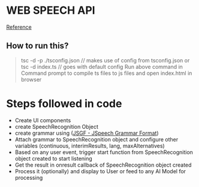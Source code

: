 # WEB SPEECH API

[Reference](https://developer.mozilla.org/en-US/docs/Web/API/Web_Speech_API)

## How to run this?

> tsc -d -p ./tsconfig.json // makes use of config from tsconfig.json
or
> tsc -d index.ts // goes with default config
Run above command in Command prompt to compile ts files to js files and open index.html in browser

# Steps followed in code

- Create UI components
- create SpeechRecognition Object
- create grammar using ([JSGF - JSpeech Grammar Format](https://www.w3.org/TR/jsgf/))
- Attach grammar to SpeechRecognition object and configure other variables (continuous, interimResults, lang, maxAlternatives)
- Based on any user event, trigger start function from SpeechRecognition object created to start listening
- Get the result in onresult callback of SpeechRecognition object created
- Process it (optionally) and display to User or feed to any AI Model for processing
